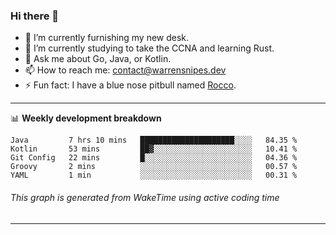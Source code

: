 ### Hi there 👋

- 🔭 I’m currently furnishing my new desk.
- 🌱 I’m currently studying to take the CCNA and learning Rust.
- 💬 Ask me about Go, Java, or Kotlin.
- 📫 How to reach me: contact@warrensnipes.dev
- ⚡ Fun fact: I have a blue nose pitbull named [Rocco](https://i.imgur.com/iLsSCKu.jpg).

-------

📊 **Weekly development breakdown**
<!--START_SECTION:waka-->
```text
Java         7 hrs 10 mins   █████████████████████░░░░   84.35 % 
Kotlin       53 mins         ██▓░░░░░░░░░░░░░░░░░░░░░░   10.41 % 
Git Config   22 mins         █░░░░░░░░░░░░░░░░░░░░░░░░   04.36 % 
Groovy       2 mins          ░░░░░░░░░░░░░░░░░░░░░░░░░   00.57 % 
YAML         1 min           ░░░░░░░░░░░░░░░░░░░░░░░░░   00.31 % 
```
<!--END_SECTION:waka-->
###### *This graph is generated from WakeTime using active coding time*
-------
